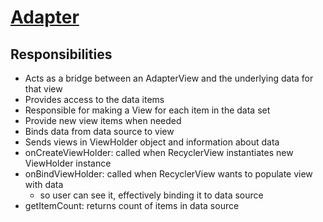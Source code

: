 # [Adapter](https://developer.android.com/reference/android/widget/Adapter)

## Responsibilities

- Acts as a bridge between an AdapterView and the underlying data for that view
- Provides access to the data items
- Responsible for making a View for each item in the data set
- Provide new view items when needed
- Binds data from data source to view
- Sends views in ViewHolder object and information about data
- onCreateViewHolder: called when RecyclerView instantiates new ViewHolder instance
- onBindViewHolder: called when RecyclerView wants to populate view with data
    - so user can see it, effectively binding it to data source
- getItemCount: returns count of items in data source

